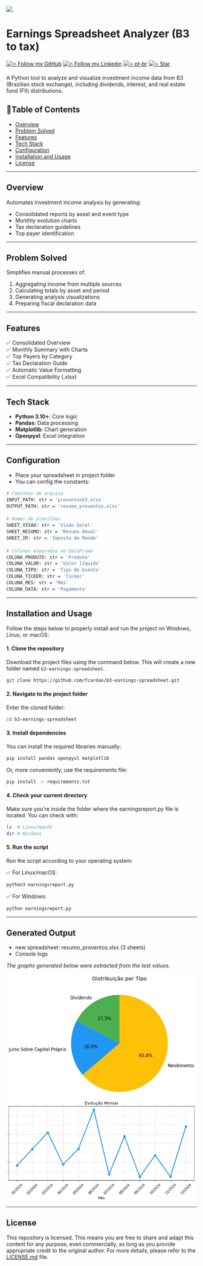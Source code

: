 ![.](https://encrypted-tbn0.gstatic.com/images?q=tbn:ANd9GcRyjrF64yMg2p0HUJFMxWJYRgvSwQweHVajqg&s)

# Earnings Spreadsheet Analyzer (B3 to tax)

[![🔥 Follow my GitHub](https://img.shields.io/badge/👉🏼-GitHub-white)](https://www.github.com/fcardan)
[![🔥 Follow my Linkedin](https://img.shields.io/badge/👉🏼-Linkedin-blue)](https://www.linkedin.com/in/fcardan)
[![⭐ pt-br](https://img.shields.io/badge/👉🏼-PtBr-green)](https://github.com/fcardan/b3-earnings-spreadsheet/blob/main/README-ptbr.md)
[![⭐ Star](https://img.shields.io/github/stars/fcardan/b3-earnings-spreadsheet)](https://github.com/fcardan/b3-earnings-spreadsheet)

A Python tool to analyze and visualize investment income data from B3 (Brazilian stock exchange), including dividends, interest, and real estate fund (FII) distributions.

## 🔹Table of Contents
- [Overview](#overview)
- [Problem Solved](#problem-solved)
- [Features](#features)
- [Tech Stack](#tech-stack)
- [Configuration](#configuration)
- [Installation and Usage](#installation-and-usage)
- [License](#license)

---

## Overview
Automates investment income analysis by generating:
- Consolidated reports by asset and event type
- Monthly evolution charts
- Tax declaration guidelines
- Top payer identification

---

## Problem Solved
Simplifies manual processes of:
1. Aggregating income from multiple sources
2. Calculating totals by asset and period
3. Generating analysis visualizations
4. Preparing fiscal declaration data

---

## Features
✅ Consolidated Overview  
✅ Monthly Summary with Charts  
✅ Top Payers by Category  
✅ Tax Declaration Guide  
✅ Automatic Value Formatting  
✅ Excel Compatibility (.xlsx)

---

## Tech Stack
- **Python 3.10+**: Core logic
- **Pandas**: Data processing
- **Matplotlib**: Chart generation
- **Openpyxl**: Excel integration

---

## Configuration
- Place your spreadsheet in project folder
- You can config the constants:
```bash
# Caminhos de arquivo
INPUT_PATH: str = 'proventosb3.xlsx'
OUTPUT_PATH: str = 'resumo_proventos.xlsx'

# Nomes de planilhas
SHEET_VISAO: str = 'Visão Geral'
SHEET_RESUMO: str = 'Resumo Anual'
SHEET_IR: str = 'Imposto de Renda'

# Colunas esperadas no DataFrame
COLUNA_PRODUTO: str = 'Produto'
COLUNA_VALOR: str = 'Valor líquido'
COLUNA_TIPO: str = 'Tipo de Evento'
COLUNA_TICKER: str = 'Ticker'
COLUNA_MES: str = 'Mês'
COLUNA_DATA: str = 'Pagamento'
```

---

## Installation and Usage

Follow the steps below to properly install and run the project on Windows, Linux, or macOS:

#### 1. Clone the repository

Download the project files using the command below. This will create a new folder named `b3-earnings-spreadsheet`.

```bash
git clone https://github.com/fcardan/b3-earnings-spreadsheet.git
```

#### 2. Navigate to the project folder
Enter the cloned folder:

```bash
cd b3-earnings-spreadsheet
```

#### 3. Install dependencies
You can install the required libraries manually:

```bash
pip install pandas openpyxl matplotlib
```

Or, more conveniently, use the requirements file:

```bash
pip install -r requirements.txt
```

#### 4. Check your current directory
Make sure you're inside the folder where the earningsreport.py file is located. You can check with:

```bash
ls  # Linux/macOS
dir # Windows
```
#### 5. Run the script
Run the script according to your operating system:

✅ For Linux/macOS:

```bash
python3 earningsreport.py
```

✅ For Windows:

```bash
python earningsreport.py
```

---

## Generated Output
- new spreadsheet: resumo_proventos.xlsx (3 sheets)
- Console logs

_The graphs generated below were extracted from the test values._

![pie-chart](https://github.com/fcardan/b3-earnings-spreadsheet/blob/main/earningreport-dt.jpg)
![ev-chart](https://github.com/fcardan/b3-earnings-spreadsheet/blob/main/earningreport-link.jpg)

---

## License
This repository is licensed. This means you are free to share and adapt this content for any purpose, even commercially, as long as you provide appropriate credit to the original author. For more details, please refer to the [LICENSE.md](https://github.com/fcardan/b3-earnings-spreadsheet/blob/main/LICENSE.md) file.
